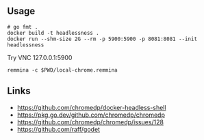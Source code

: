 
## Usage

```
# go fmt .
docker build -t headlessness .
docker run --shm-size 2G --rm -p 5900:5900 -p 8081:8081 --init headlessness
```

Try VNC 127.0.0.1:5900
```
remmina -c $PWD/local-chrome.remmina
```


## Links

* https://github.com/chromedp/docker-headless-shell
* https://pkg.go.dev/github.com/chromedp/chromedp
* https://github.com/chromedp/chromedp/issues/128
* https://github.com/raff/godet